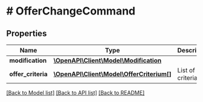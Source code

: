 # # OfferChangeCommand

## Properties

Name | Type | Description | Notes
------------ | ------------- | ------------- | -------------
**modification** | [**\OpenAPI\Client\Model\Modification**](Modification.md) |  | [optional] 
**offer_criteria** | [**\OpenAPI\Client\Model\OfferCriterium[]**](OfferCriterium.md) | List of offer criteria | [optional] 

[[Back to Model list]](../../README.md#documentation-for-models) [[Back to API list]](../../README.md#documentation-for-api-endpoints) [[Back to README]](../../README.md)


